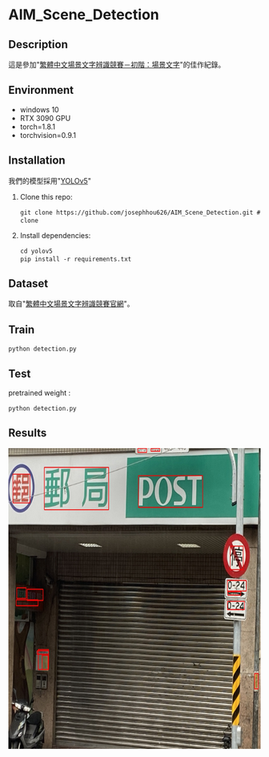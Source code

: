 # AIM_Scene_Detection


## Description

這是參加"[繁體中文場景文字辨識競賽－初階：場景文字](https://tbrain.trendmicro.com.tw/Competitions/Details/13)"的佳作紀錄。


## Environment

- windows 10 
- RTX 3090 GPU
- torch=1.8.1
- torchvision=0.9.1 



## Installation
我們的模型採用"[YOLOv5](https://github.com/ultralytics/yolov5)"


1. Clone this repo:
	```shell
	git clone https://github.com/josephhou626/AIM_Scene_Detection.git # clone
	```

2. Install dependencies:

   ```shell
   cd yolov5
   pip install -r requirements.txt
   ```

## Dataset

取自"[繁體中文場景文字辨識競賽官網](https://tbrain.trendmicro.com.tw/Competitions/Details/13)"。

## Train


```
python detection.py
```


## Test
pretrained weight :  


```
python detection.py
```

## Results


<img src="./figures/results.jpg" width = "1000" height = "600" div align=center />




